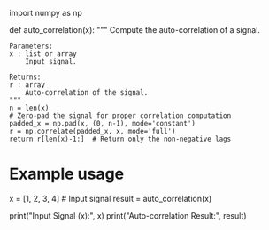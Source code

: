 import numpy as np

def auto_correlation(x):
    """
    Compute the auto-correlation of a signal.
    
    Parameters:
    x : list or array
        Input signal.
    
    Returns:
    r : array
        Auto-correlation of the signal.
    """
    n = len(x)
    # Zero-pad the signal for proper correlation computation
    padded_x = np.pad(x, (0, n-1), mode='constant')
    r = np.correlate(padded_x, x, mode='full')
    return r[len(x)-1:]  # Return only the non-negative lags

# Example usage
x = [1, 2, 3, 4]  # Input signal
result = auto_correlation(x)

print("Input Signal (x):", x)
print("Auto-correlation Result:", result)

